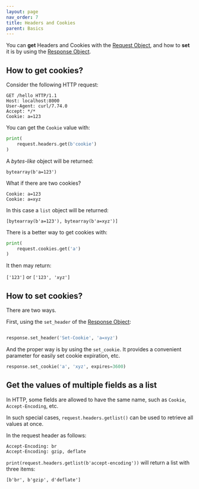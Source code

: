 ```yaml
---
layout: page
nav_order: 7
title: Headers and Cookies
parent: Basics
---
```


You can **get** Headers and Cookies with the [Request Object](https://nggit.github.io/tremolo-docs/request.html), and how to **set** it is by using the  [Response Object](https://nggit.github.io/tremolo-docs/response.html).

## How to get cookies?

Consider the following HTTP request:

```
GET /hello HTTP/1.1
Host: localhost:8000
User-Agent: curl/7.74.0
Accept: */*
Cookie: a=123
```

You can get the `Cookie` value with:

```python
print(
    request.headers.get(b'cookie')
)
```

A *bytes-like* object will be returned:

```
bytearray(b'a=123')
```

What if there are two cookies?

```
Cookie: a=123
Cookie: a=xyz
```

In this case a `list` object will be returned:

```
[bytearray(b'a=123'), bytearray(b'a=xyz')]
```

There is a better way to get cookies with:

```python
print(
    request.cookies.get('a')
)
```

It then may return:

`['123']` or `['123', 'xyz']`

## How to set cookies?

There are two ways.

First, using the `set_header` of the [Response Object](https://nggit.github.io/tremolo-docs/response.html):

```python

response.set_header('Set-Cookie', 'a=xyz')
```

And the proper way is by using the `set_cookie`. It provides a convenient parameter for easily set cookie expiration, etc.

```python
response.set_cookie('a', 'xyz', expires=3600)
```

## Get the values of multiple fields as a list
In HTTP, some fields are allowed to have the same name, such as `Cookie`, `Accept-Encoding`, etc.

In such special cases, `request.headers.getlist()` can be used to retrieve all values at once.

In the request header as follows:

```
Accept-Encoding: br
Accept-Encoding: gzip, deflate
```

`print(request.headers.getlist(b'accept-encoding'))` will return a list with three items:

```
[b'br', b'gzip', d'deflate']
```
